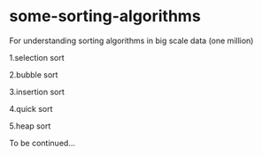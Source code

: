 # some-sorting-algorithms
For understanding sorting algorithms in big scale data (one million)

1.selection sort

2.bubble sort

3.insertion sort

4.quick sort

5.heap sort

To be continued...

